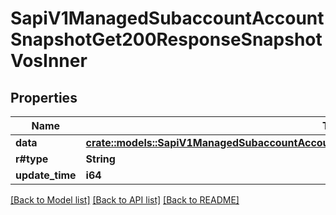 # SapiV1ManagedSubaccountAccountSnapshotGet200ResponseSnapshotVosInner

## Properties

Name | Type | Description | Notes
------------ | ------------- | ------------- | -------------
**data** | [**crate::models::SapiV1ManagedSubaccountAccountSnapshotGet200ResponseSnapshotVosInnerData**](_sapi_v1_managed_subaccount_accountSnapshot_get_200_response_snapshotVos_inner_data.md) |  | 
**r#type** | **String** |  | 
**update_time** | **i64** |  | 

[[Back to Model list]](../README.md#documentation-for-models) [[Back to API list]](../README.md#documentation-for-api-endpoints) [[Back to README]](../README.md)


